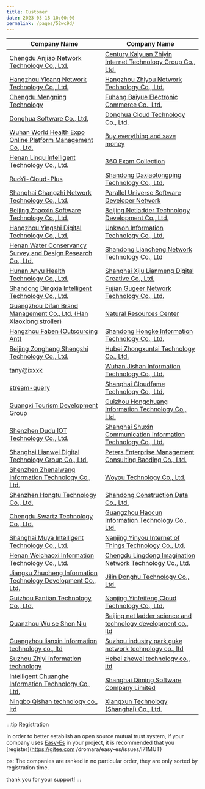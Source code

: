```yaml
---
title: Customer
date: 2023-03-18 10:00:00
permalink: /pages/52wc9d/
---
```


| Company Name                             | Company Name                                                               | 
| -----------------------------------------| ---------------------------------------------------------------------------| 
|[Chengdu Anjiao Network Technology Co., Ltd.](unknow) |[Century Kaiyuan Zhiyin Internet Technology Group Co., Ltd.](www.jiansheji.cn) |
|[Hangzhou Yicang Network Technology Co., Ltd.](unknow) |[Hangzhou Zhiyou Network Technology Co., Ltd.](unknow) |
|[Chengdu Mengning Technology](http://www.mengning.xyz/) |[Fuhang Baiyue Electronic Commerce Co., Ltd.](http://officialpc.fuhangbeiyue.com/) |
|[Donghua Software Co., Ltd.](http://www.dhcc.com.cn/) |[Donghua Cloud Technology Co., Ltd.](http://dhcclouds.com/) |
|[Wuhan World Health Expo Online Platform Management Co., Ltd.](https://www.hbwhexpo.com/) |[Buy everything and save money](https://www.msmds.cn) |
|[Henan Linqu Intelligent Technology Co., Ltd.](https://linqugui.com) |[360 Exam Collection](https://www.360ksbd.com) |
|[RuoYi-Cloud-Plus](https://gitee.com/JavaLionLi/RuoYi-Cloud-Plus) |[Shandong Daxiaotongping Technology Co., Ltd.](https://www.daxiaotongping.com) |
|[Shanghai Changzhi Network Technology Co., Ltd.](https://www.ldplayer.net/) |[Parallel Universe Software Developer Network](https://www.pusdn.com/) |
|[Beijing Zhaoxin Software Technology Co., Ltd.](https://www.jeesing.com/) |[Beijing Netladder Technology Development Co., Ltd.](https://www.whaty.com/cms/) |
|[Hangzhou Yingshi Digital Technology Co., Ltd.](http://www.ys7data.com/) |[Unkwon Information Technology Co., Ltd.](unkwon) |
|[Henan Water Conservancy Survey and Design Research Co., Ltd.](https://www.ysy.com.cn) |[Shandong Liancheng Network Technology Co., Ltd]() |
|[Hunan Anyu Health Technology Co., Ltd.](http://www.auprty.com/) |[Shanghai Xiju Lianmeng Digital Creative Co., Ltd.](http://www.cgugc.com/) |
|[Shandong Dingxia Intelligent Technology Co., Ltd.](https://dx-sec.com/) |[Fujian Gugeer Network Technology Co., Ltd.](https://fjgge.com/) |
|[Guangzhou Difan Brand Management Co., Ltd. (Han Xiaoxiong stroller)]() |[Natural Resources Center](https://search.cgsi.cn/swzxDrill/map) |
|[Hangzhou Faben (Outsourcing Ant)]() |[Shandong Hongke Information Technology Co., Ltd.](http://www.hongkexinxi.net/html/index.html) |
|[Beijing Zongheng Shengshi Technology Co., Ltd.]() |[Hubei Zhongxuntai Technology Co., Ltd.]() |
|[tany@ixxxk](https://www.ixxxk.com/) |[Wuhan Jishan Information Technology Co., Ltd.]() |
|[stream-query](https://stream.query.ac.cn/#/) |[Shanghai Cloudfame Technology Co., Ltd.](https://cloudfame.com/) |
|[Guangxi Tourism Development Group]() |[Guizhou Hongchuang Information Technology Co., Ltd.](https://macronovo.com/) |
|[Shenzhen Dudu IOT Technology Co., Ltd.](http://duduhuandian.com/) |[Shanghai Shuxin Communication Information Technology Co., Ltd.]() |
|[Shanghai Lianwei Digital Technology Group Co., Ltd.](https://lianwei.com.cn/) |[Peters Enterprise Management Consulting Baoding Co., Ltd.]() |
|[Shenzhen Zhenaiwang Information Technology Co., Ltd.]() |[Woyou Technology Co., Ltd.]() |
|[Shenzhen Hongtu Technology Co., Ltd.]() |[Shandong Construction Data Co., Ltd.](http://www.jicdata.com) |
|[Chengdu Swartz Technology Co., Ltd.](https://fachans.com/) |[Guangzhou Haocun Information Technology Co., Ltd.](https://gzhaocun.com/) |
|[Shanghai Muya Intelligent Technology Co., Ltd.](http://www.muyacorp.com/) |[Nanjing Yinyou Internet of Things Technology Co., Ltd.]() |
|[Henan Weichaoxi Information Technology Co., Ltd.](http://www.weichaoxi.com/) |[Chengdu Lingdong Imagination Network Technology Co., Ltd.](http://www.wenliao.fun/) |
|[Jiangsu Zhuoheng Information Technology Development Co., Ltd.]() |[Jilin Donghu Technology Co., Ltd.](http://www.donhoo.com.cn/) |
|[Guizhou Fantian Technology Co., Ltd.]() |[Nanjing Yinfeifeng Cloud Technology Co., Ltd.]() |
|[Quanzhou Wu se Shen Niu]()                                            |[Beijing net ladder science and technology development co., ltd](https://www.whaty.com)                                                            |
|[Guangzhou lianxin information technology co., ltd]()                                                |[Suzhou industry park guke network technology co., ltd]()                                                            |
|[Suzhou Zhiyi information technology]()                                                       |[Hebei zhewei technology co., ltd]()                                                            |
|[Intelligent Chuanghe Information Technology Co., Ltd.]()                                              |[Shanghai Qiming Software Company Limited]()
|[Ningbo Qishan technology co., ltd](https://www.bgniao.cn/)                              |[Xiangxun Technology (Shanghai) Co., Ltd.](https://www.anycase.cn/)
:::tip Registration

In order to better establish an open source mutual trust system, if your company uses [Easy-Es](https://easy-es.cn/) in your project, it is recommended that you [register](https://gitee.com /dromara/easy-es/issues/I71MUT)

ps: The companies are ranked in no particular order, they are only sorted by registration time.

thank you for your support!
:::